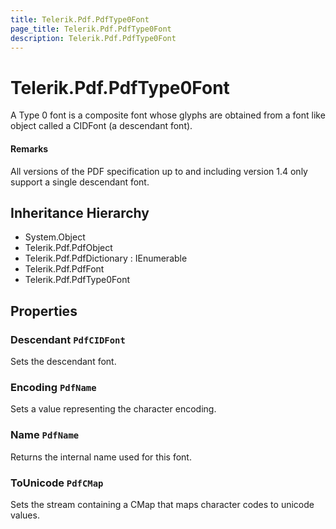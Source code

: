 ```yaml
---
title: Telerik.Pdf.PdfType0Font
page_title: Telerik.Pdf.PdfType0Font
description: Telerik.Pdf.PdfType0Font
---
```


# Telerik.Pdf.PdfType0Font

A Type 0 font is a composite font whose glyphs are obtained from a
                font like object called a CIDFont (a descendant font).

#### Remarks
All versions of the PDF specification up to and including version 1.4
                only support a single descendant font.

## Inheritance Hierarchy

* System.Object
* Telerik.Pdf.PdfObject
* Telerik.Pdf.PdfDictionary : IEnumerable
* Telerik.Pdf.PdfFont
* Telerik.Pdf.PdfType0Font

## Properties

###  Descendant `PdfCIDFont`

Sets the descendant font.

###  Encoding `PdfName`

Sets a value representing the character encoding.

###  Name `PdfName`

Returns the internal name used for this font.

###  ToUnicode `PdfCMap`

Sets the stream containing a CMap that maps character codes to 
                unicode values.

